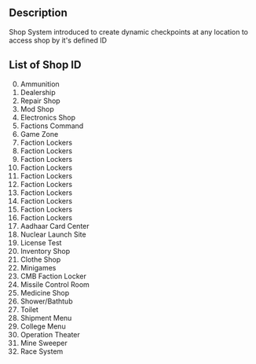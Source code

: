 ## Description
Shop System introduced to create dynamic checkpoints at any location to access shop by it's defined ID

## List of Shop ID

0. Ammunition
0. Dealership
0. Repair Shop
0. Mod Shop
0. Electronics Shop
0. Factions Command
0. Game Zone
0. Faction Lockers
0. Faction Lockers
0. Faction Lockers
0. Faction Lockers
0. Faction Lockers
0. Faction Lockers
0. Faction Lockers
0. Faction Lockers
0. Faction Lockers
0. Faction Lockers
0. Aadhaar Card Center
0. Nuclear Launch Site
0. License Test
0. Inventory Shop
0. Clothe Shop
0. Minigames
0. CMB Faction Locker
0. Missile Control Room
0. Medicine Shop
0. Shower/Bathtub
0. Toilet
0. Shipment Menu
0. College Menu
0. Operation Theater
0. Mine Sweeper
0. Race System